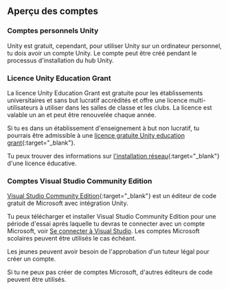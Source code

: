 ## Aperçu des comptes

### Comptes personnels Unity

Unity est gratuit, cependant, pour utiliser Unity sur un ordinateur personnel, tu dois avoir un compte Unity. Le compte peut être créé pendant le processus d'installation du hub Unity.

### Licence Unity Education Grant

La licence Unity Education Grant est gratuite pour les établissements universitaires et sans but lucratif accrédités et offre une licence multi-utilisateurs à utiliser dans les salles de classe et les clubs. La licence est valable un an et peut être renouvelée chaque année.

Si tu es dans un établissement d'enseignement à but non lucratif, tu pourrais être admissible à une [licence gratuite Unity education grant](https://unity.com/products/unity-education-grant-license){:target="_blank"}.

Tu peux trouver des informations sur [l'installation réseau](https://support.unity.com/hc/en-us/articles/205816249-How-do-I-activate-my-Educational-license-){:target="_blank"} d'une licence éducative.

### Comptes Visual Studio Community Edition

[Visual Studio Community Edition](https://visualstudio.microsoft.com/vs/community/){:target="_blank"} est un éditeur de code gratuit de Microsoft avec intégration Unity.

Tu peux télécharger et installer Visual Studio Community Edition pour une période d'essai après laquelle tu devras te connecter avec un compte Microsoft, voir [Se connecter à Visual Studio](https://docs.microsoft.com/en-us/visualstudio/ide/signing-in-to-visual-studio). Les comptes Microsoft scolaires peuvent être utilisés le cas échéant.

Les jeunes peuvent avoir besoin de l'approbation d'un tuteur légal pour créer un compte.

Si tu ne peux pas créer de comptes Microsoft, d'autres éditeurs de code peuvent être utilisés. 
